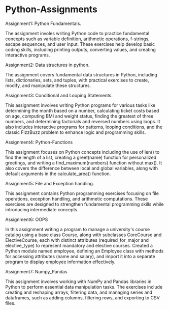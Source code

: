 # Python-Assignments

Assignment1: Python Fundamentals.

The assignment involes writing Python code to practice fundamental concepts such as variable definition, arithmetic operations, f-strings, escape sequences, and user input. These exercises help develop basic coding skills, including printing outputs, converting values, and creating interactive programs.

Assignment2: Data structures in python. 

The assignment covers fundamental data structures in Python, including lists, dictionaries, sets, and tuples, with practical exercises to create, modify, and manipulate these structures.

Assignment3: Conditional and Looping Statements.

This assignment involves writing Python programs for various tasks like determining the month based on a number, calculating ticket costs based on age, computing BMI and weight status, finding the greatest of three numbers, and determining factorials and reversed numbers using loops. It also includes interactive programs for patterns, looping conditions, and the classic FizzBuzz problem to enhance logic and programming skills.

Assignment4: Python-Functions

This assignment focuses on Python concepts including the use of len() to find the length of a list, creating a greet(name) function for personalized greetings, and writing a find_maximum(numbers) function without max(). It also covers the difference between local and global variables, along with default arguments in the calculate_area() function.

Assignment5: File and Exception handling.

This assignment contains Python programming exercises focusing on file operations, exception handling, and arithmetic computations. These exercises are designed to strengthen fundamental programming skills while introducing intermediate concepts.

Assignment6: OOPS

In this assignment writing a program to manage a university's course catalog using a base class Course, along with subclasses CoreCourse and ElectiveCourse, each with distinct attributes (required_for_major and elective_type) to represent mandatory and elective courses.
Created a Python module named employee, defining an Employee class with methods for accessing attributes (name and salary), and import it into a separate program to display employee information effectively.

Assignment7: Numpy_Pandas

This assignment involves working with NumPy and Pandas libraries in Python to perform essential data manipulation tasks. 
The exercises include creating and reshaping arrays, filtering data, and managing series and dataframes, such as adding columns, filtering rows, and exporting to CSV files.
